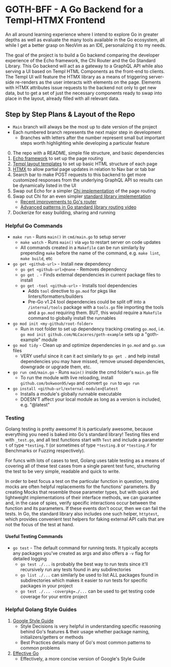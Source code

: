 # GOTH-BFF - A Go Backend for a Templ-HTMX Frontend

An all around learning experience where I intend to explore Go in greater depths
as well as evaluate the many tools available in the Go ecosystem, all while I get
a better grasp on NeoVim as an IDE, personalizing it to my needs.

The goal of the project is to build a Go backend comparing the developer experience
of the Echo framework, the Chi Router and the Go Standard Library. This Go backend
will act as a gateway to a GraphQL API while also serving a UI based on Templ HTML
Components as the front-end to clients. The Templ UI will feature the HTMX library
as a means of triggering server-side re-renders as the user interacts with elements
on the page. Elements with HTMX attributes issue requests to the backend not only
to get new data, but to get a set of just the necessary components ready to swap
into place in the layout, already filled with all relevant data.

## Step by Step Plans & Layout of the Repo

- `Main` branch will always be the most up to date version of the project
- Each numbered branch represents the next major step in development
  - Branches with letters after the number represent small but important steps
  worth highlighting while developing a particular feature

0. The repo with a README, simple file structure, and basic dependencies
1. [Echo framework](https://github.com/labstack/echo) to set up the page routing
2. [Templ layout templates](https://github.com/a-h/templ) to set up basic HTML
structure of each page
3. [HTMX](https://htmx.org/docs/#introduction) to allow partial page updates in
relation to Nav bar or tab bar
4. Search bar to make POST requests to this backend to get more customized responses
from the underlying GraphQL API so results can be dynamically listed in the UI
5. Swap out Echo for a simpler [Chi implementation](https://github.com/go-chi/chi)
of the page routing
6. Swap out Chi for an even simpler [standard library implementation](https://pkg.go.dev/net/http#ServeMux)
   - [Recent improvements to Go's router](https://go.dev/blog/routing-enhancements)
   - [Advanced patterns in Go standard library routing video](https://www.youtube.com/watch?v=H7tbjKFSg58)
7. Dockerize for easy building, sharing and running

### Helpful Go Commands

- `make run` - Runs `main()` in `cmd/main.go` to setup server
  - `make watch` - Runs `main()` via `wgo` to restart server on code updates
  - All commands created in a `Makefile` can be run similarly by prepending
  `make` before the name of the command, e.g. `make lint`, `make build`, etc
- `go get <github-url>` - Install new dependency
  - `go get <github-url>@none` - Removes dependency
  - `go get .` - Finds external dependencies in current package files to install
  - `go get -tool <github-url>` - Installs tool dependencies
    - Adds `tool` directive to `go.mod` for pkgs like linters/formatters/builders
    - Pre-Go v1.24 tool dependencies could be split off into a `/internal/tools`
    package with a `tools.go` file importing the tools and a `go.mod` requiring them.
    BUT, this would require a `Makefile` command to globally install the runnables
- `go mod init <my-github/root-folder>`
  - Run in root folder to set up dependency tracking creating `go.mod`, i.e.
  `go mod init github.com/NLCaceres/goth-example` sets up a "goth-example" module
- `go mod tidy` - Clean up and optimize dependencies in `go.mod` and `go.sum` files
  - VERY useful since it can it act similarly to `go get .` and help install dependencies
  you may have missed, remove unused dependencies, downgrade or upgrade them, etc.
- `go run cmd/main.go` - Runs `main()` inside the cmd folder's `main.go` file
  - To run the module with live reloading, install `github.com/bokwoon95/wgo`
  and convert `go run` to `wgo run`
- `go install <github-url/external-module>@latest`
  - Installs a module's globally runnable executable
  - DOESN'T affect your local module as long as a version is included, e.g. "@latest"

### Testing

Golang testing is pretty awesome! It is particularly awesome, because everything
you need is baked into Go's standard library! Testing files end with `_test.go`,
and all test functions start with `Test` and include a parameter `t` of type `*testing.T`
(or sometimes of type `*testing.B` or `*testing.F` for Benchmarks or Fuzzing respectively).

For funcs with lots of cases to test, Golang uses table testing as a means of covering
all of these test cases from a single parent test func, structuring the test to be
very simple, readable and quick to write.

In order to best focus a test on the particular function in question, testing mocks
are often helpful replacements for the functions' parameters. By creating Mocks that
resemble those parameter types, but with quick and lightweight implementations of
their interface methods, we can guarantee and, in the case of spies, verify specific
interactions occur between the function and its parameters. If these events don't
occur, then we can fail the tests. In Go, the standard library also includes one
such helper, `httptest`, which provides convenient test helpers for faking external
API calls that are not the focus of the test at hand.

#### Useful Testing Commands

- `go test` - The default command for running tests. It typically accepts any
packages you've created as args and also offers a `-v` flag for detailed logging
  - `go test ./...` is probably the best way to run tests since it'll recursively
 run any tests found in any subdirectories
  - `go list ./...` can similarly be used to list ALL packages found in subdirectories
 which makes it easier to run tests for specific packages in your project
  - `go test ./... -coverpkg=./...` can be used to get testing code coverage for
  your entire project

### Helpful Golang Style Guides

1. [Google Style Guide](https://google.github.io/styleguide/go/)
    - Style Decisions is very helpful in understanding specific reasoning behind
    Go's features & their usage whether package naming, initializers/getters or methods
    - Best Practices details many of Go's most common patterns to common problems
2. [Effective Go](https://go.dev/doc/effective_go)
    - Effectively, a more concise version of Google's Style Guide
